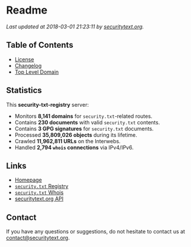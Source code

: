 # Readme

_Last updated at 2018-03-01 21:23:11 by [securitytext.org](https://securitytext.org)._

## Table of Contents

* [License](LICENSE.md)
* [Changelog](CHANGELOG.md)
* [Top Level Domain](TLD.md)

## Statistics

This **security-txt-registry** server:

* Monitors **8,141 domains** for `security.txt`-related routes.
* Contains **230 documents** with valid `security.txt` contents.
* Contains **3 GPG signatures** for `security.txt` documents.
* Processed **35,809,026 objects** during its lifetime.
* Crawled **11,962,811 URLs** on the Interwebs.
* Handled **2,794 `whois` connections** via IPv4/IPv6.

## Links

* [Homepage](https://securitytext.org)
* [`security.txt` Registry](https://registry.securitytext.org)
* [`security.txt` Whois](https://whois.securitytext.org)
* [securitytext.org API](https://registry.securitytext.org)

## Contact

If you have any questions or suggestions, do not hesitate to contact us at contact@securitytext.org.
